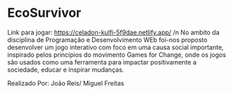 # EcoSurvivor
Link para jogar: https://celadon-kulfi-5f9dae.netlify.app/
/n
No ambito da disciplina de Programação e Desenvolvimento WEb foi-nos proposto desenvolver um jogo interativo com foco em uma causa social importante, inspirado pelos princípios do movimento Games for Change, onde os jogos são usados como uma ferramenta para impactar positivamente a sociedade, educar e inspirar mudanças.

Realizado Por: João Reis/ Miguel Freitas
